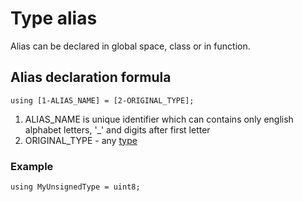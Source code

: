 # Type alias

Alias can be declared in global space, class or in function.



## Alias declaration formula

```
using [1-ALIAS_NAME] = [2-ORIGINAL_TYPE];
```
1. ALIAS_NAME is unique identifier which can contains only english alphabet letters, '_' and digits after first letter
2. ORIGINAL_TYPE - any [type](1-Types.md)

### Example

```
using MyUnsignedType = uint8;
```
